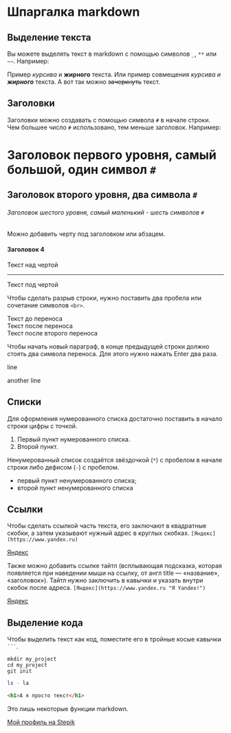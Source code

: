 # Шпаргалка markdown

## Выделение текста

Вы можете выделять текст в markdown с помощью символов `_`, `**` или `~~`. Например:

Пример _курсива_ и **жирного** текста.
Или пример совмещения _курсива и **жирного**_ текста.
А вот так можно ~~зачеркнуть~~ текст.

## Заголовки

Заголовки можно создавать с помощью символа `#` в начале строки. Чем большее число `#` использовано, тем меньше заголовок. Например:

# Заголовок первого уровня, самый большой, один символ `#`
## Заголовок второго уровня, два символа `#`
###### Заголовок шестого уровня, самый маленький - шесть символов `#`


Можно добавить черту под заголовком или абзацем.

#### Заголовок 4

Текст над чертой

---

Текст под чертой

Чтобы сделать разрыв строки, нужно поставить два пробела или сочетание символов `<br>`.

Текст до переноса  
Текст после переноса <br>
Текст после второго переноса

Чтобы начать новый параграф, в конце предыдущей строки должно стоять два символа переноса. Для этого нужно нажать Enter два раза.

line

another line 

## Списки

Для оформления нумерованного списка достаточно поставить в начало строки цифры с точкой.

1. Первый пункт нумерованного списка.
2. Второй пункт.

Ненумерованный список создаётся звёздочкой (`*`) с пробелом в начале строки либо дефисом (`-`) с пробелом.

* первый пункт ненумерованного списка;
* второй пункт ненумерованного списка

## Ссылки

Чтобы сделать ссылкой часть текста, его заключают в квадратные скобки, а затем указывают нужный адрес в круглых скобках. `[Яндекс](https://www.yandex.ru)`

[Яндекс](https://www.yandex.ru)

Также можно добавить ссылке тайтл (всплывающая подсказка, которая появляется при наведении мыши на ссылку, от англ title — «название», «заголовок»). Тайтл нужно заключить в кавычки и указать внутри скобок после адреса. `[Яндекс](https://www.yandex.ru "Я Yandex!")`

[Яндекс](https://www.yandex.ru "Я Yandex!")

## Выделение кода

Чтобы выделить текст как код, поместите его в тройные косые кавычки ` ``` `. 

```
mkdir my_project
cd my_project
git init
```

```bash
ls - la
```

```html
<h1>А я просто текст</h1>
```

Это лишь некоторые функции markdown.

[Мой профиль на Stepik](https://stepik.org/users/485478156/profile "¯\\_(ツ)_/¯")
